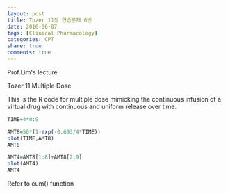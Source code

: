 ```yaml
---
layout: post
title: Tozer 11장 연습문제 6번
date: 2016-06-07
tags: [Clinical Pharmacology]
categories: CPT
share: true
comments: true
---
```


Prof.Lim's lecture

Tozer 11 Multiple Dose

This is the R code for multiple dose mimicking the continuous infusion of a virtual drug with continuous and uniform release over time.

```r
TIME=4*0:9

AMT8=50*(1-exp(-0.693/4*TIME))
plot(TIME,AMT8)
AMT8

AMT4=AMT8[1:8]+AMT8[2:9]
plot(AMT4)
AMT4
```

Refer to cum() function
